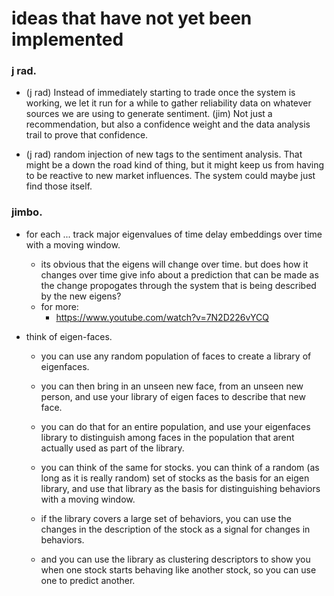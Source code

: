 # ideas that have not yet been implemented


### j rad.
- (j rad) Instead of immediately starting to trade once the system is working, we let it run for a while to gather reliability data on whatever sources we are using to generate sentiment. (jim) Not just a recommendation, but also a confidence weight and the data analysis trail to prove that confidence. 

- (j rad) random injection of new tags to the sentiment analysis. That might be a down the road kind of thing, but it might keep us from having to be reactive to new market influences. The system could maybe just find those itself.




### jimbo.
- for each ... track major eigenvalues of time delay embeddings over time with a moving window. 
    - its obvious that the eigens will change over time. but does how it changes over time give info about a prediction that can be made as the change propogates through the system that is being described by the new eigens? 
    - for more: 
        - https://www.youtube.com/watch?v=7N2D226vYCQ


- think of eigen-faces. 
    - you can use any random population of faces to create a library of eigenfaces.
    - you can then bring in an unseen new face, from an unseen new person, and use your library of eigen faces to describe that new face. 
    - you can do that for an entire population, and use your eigenfaces library to distinguish among faces in the population that arent actually used as part of the library. 

    - you can think of the same for stocks. you can think of a random (as long as it is really random) set of stocks as the basis for an eigen library, and use that library as the basis for distinguishing behaviors with a moving window. 

    - if the library covers a large set of behaviors, you can use the changes in the description of the stock as a signal for changes in behaviors. 
    - and you can use the library as clustering descriptors to show you when one stock starts behaving like another stock, so you can use one to predict another. 




